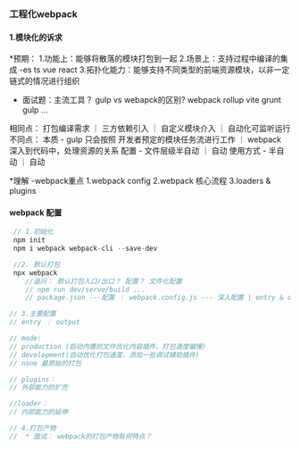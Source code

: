 ### 工程化webpack
 #### 1.模块化的诉求
 *预期：
    1.功能上：能够将散落的模块打包到一起
    2.场景上：支持过程中编译的集成 -es ts vue react
    3.拓扑化能力：能够支持不同类型的前端资源模块，以非一定链式的情况进行组织 

 * 面试题：主流工具？ gulp vs webapck的区别?
 webpack rollup vite grunt gulp ... 

 相同点：
    打包编译需求 ｜ 三方依赖引入 ｜ 自定义模块介入 ｜ 自动化可监听运行
 不同点：
    本质 - gulp 只会按照 开发者预定的模块任务流进行工作 ｜ webpack 深入到代码中，处理资源的关系
    配置 - 文件层级半自动 ｜ 自动
    使用方式 - 半自动 ｜ 自动
 
 *理解 -webpack重点
    1.webpack config
    2.webpack 核心流程
    3.loaders & plugins 

#### webpack 配置

```js
 // 1.初始化
 npm init
 npm i webpack webpack-cli --save-dev

 //2. 默认打包
 npx webpack
    //追问： 默认打包入口/出口？ 配置？ 文件化配置
    // npm run dev/serve/build ...
    // package.json ---配置 ｜ webpack.config.js --- 深入配置 | entry & output

// 3.主要配置
// entry ｜ output

// mode:
// production (启动内置的文件优化内容插件、打包速度偏慢)
// development(自动优化打包速度，添加一些调试辅助插件)
// none 最原始的打包

// plugins：
// 外部能力的扩充

//loader：
// 内部能力的延伸

// 4.打包产物
//  * 面试： webpack的打包产物有何特点？
```